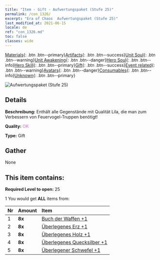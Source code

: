 ```yaml
---
title: "Item - Gift - Aufwertungspaket (Stufe 25)"
permalink: /con_1326/
excerpt: "Era of Chaos  Aufwertungspaket (Stufe 25)"
last_modified_at: 2021-06-15
locale: de
ref: "con_1326.md"
toc: false
classes: wide
---
```

 [Materials](/ItemsDE/){: .btn .btn--primary}[Artifacts](/ItemsDE/Artifacts/){: .btn .btn--success}[Unit Soul](/ItemsDE/UnitSoul/){: .btn .btn--warning}[Unit Awakening](/ItemsDE/UnitAwakening/){: .btn .btn--danger}[Hero Soul](/ItemsDE/HeroSoul/){: .btn .btn--info}[Hero Skill](/ItemsDE/HeroSkill/){: .btn .btn--primary}[Gift](/ItemsDE/Gift/){: .btn .btn--success}[Event related](/ItemsDE/Events/){: .btn .btn--warning}[Avatars](/ItemsDE/Avatars/){: .btn .btn--danger}[Consumables](/ItemsDE/Consumables/){: .btn .btn--info}[Unknown](/ItemsDE/Unknown/){: .btn .btn--primary}

 ![Aufwertungspaket (Stufe 25)](/images/t/i_906001.png)

## Details
 **Beschreibung:** Enthält alle Gegenstände mit Qualität Lila, die man zum Verbessern von Feuervogel-Truppen benötigt!

 **Quality:** <span style="color: #DA70D6">OK</span>

 **Type:** Gift

## Gather

  None

## This item contains:

 **Required Level to open:** 25

 1 You would get **ALL** items  from:

  | Nr | Amount |     Item    |
  |:---|:-------|:------------|
  | 1 |  **8x** | [Buch der Waffen +1](/ItemsDE/mat_25/) |  | 
  | 2 |  **8x** | [Überlegenes Erz +1](/ItemsDE/mat_19/) |  | 
  | 3 |  **8x** | [Überlegenes Holz +1](/ItemsDE/mat_20/) |  | 
  | 4 |  **8x** | [Überlegenes Quecksilber +1](/ItemsDE/mat_21/) |  | 
  | 5 |  **8x** | [Überlegener Schwefel +1](/ItemsDE/mat_22/) |  | 
